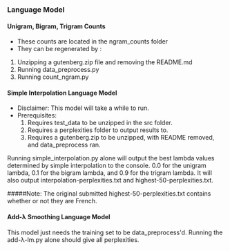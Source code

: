 ### Language Model

#### Unigram, Bigram, Trigram Counts
 
* These counts are located in the ngram_counts folder
* They can be regenerated by :
1) Unzipping a gutenberg.zip 
file and removing the README.md
2) Running data_preprocess.py
3) Running count_ngram.py

#### Simple Interpolation Language Model

* Disclaimer: This model will take a while
to run.
* Prerequisites:
    1) Requires test_data to be unzipped in the 
    src folder.
    2) Requires a perplexities folder to output
    results to.
    3) Requires a gutenberg.zip to be unzipped,
    with README removed, and data_preprocess ran.
    
Running simple_interpolation.py alone will output
the best lambda values determined by simple interpolation
to the console. 0.0 for the unigram lambda, 0.1 for the bigram 
lambda, and 0.9 for the trigram lambda. It will also 
output interpolation-perplexities.txt and highest-50-perplexities.txt.

#####Note: The original submitted highest-50-perplexities.txt contains whether or not they are French.

#### Add-λ Smoothing Language Model

This model just needs the training set to be data_preprocess'd.
Running the add-λ-lm.py alone should give all perplexities.
 